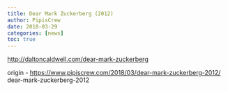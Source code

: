```yaml
---
title: Dear Mark Zuckerberg (2012)
author: PipisCrew
date: 2018-03-29
categories: [news]
toc: true
---
```


http://daltoncaldwell.com/dear-mark-zuckerberg

origin - https://www.pipiscrew.com/2018/03/dear-mark-zuckerberg-2012/ dear-mark-zuckerberg-2012